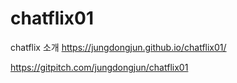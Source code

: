 # chatflix01
chatflix 소개
https://jungdongjun.github.io/chatflix01/


https://gitpitch.com/jungdongjun/chatflix01
